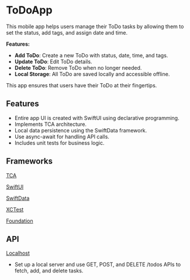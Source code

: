 # ToDoApp

This mobile app helps users manage their ToDo tasks by allowing them to set the status, add tags, and assign date and time. 

**Features:**
- **Add ToDo**: Create a new ToDo with status, date, time, and tags.
- **Update ToDo**: Edit ToDo details.
- **Delete ToDo**: Remove ToDo when no longer needed.
- **Local Storage**: All ToDo are saved locally and accessible offline.

This app ensures that users have their ToDo at their fingertips.

## Features
* Entire app UI is created with SwiftUI using declarative programming.
* Implements TCA architecture.
* Local data persistence using the SwiftData framework.
* Use async-await for handling API calls.
* Includes unit tests for business logic.

## Frameworks

[TCA](https://github.com/pointfreeco/swift-composable-architecture)

[SwiftUI](https://developer.apple.com/documentation/swiftui/)

[SwiftData](https://developer.apple.com/documentation/swiftdata)

[XCTest](https://developer.apple.com/documentation/xctest/)

[Foundation](https://developer.apple.com/documentation/foundation)

## API
[Localhost](http://localhost:5000/todos/)
* Set up a local server and use GET, POST, and DELETE /todos APIs to fetch, add, and delete tasks.
